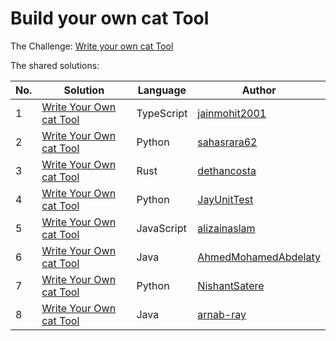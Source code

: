 # Build your own cat Tool

The Challenge: [Write your own cat Tool](https://codingchallenges.fyi/challenges/challenge-cat)

The shared solutions:

| No. | Solution                                                                                                 | Language   | Author |
|-----|----------------------------------------------------------------------------------------------------------|------------|--------|
| 1   | [Write Your Own cat Tool](https://github.com/jainmohit2001/coding-challenges/blob/master/src/15)         | TypeScript | [jainmohit2001](https://github.com/jainmohit2001) |
| 2   | [Write Your Own cat Tool](https://github.com/sahasrara62/codingchallenges.fyi/tree/main/cat_tool)        | Python     | [sahasrara62](https://github.com/sahasrara62) |
| 3   | [Write Your Own cat Tool](https://github.com/dethancosta/rat)                                            | Rust       | [dethancosta](https://github.com/dethancosta) | 
| 4   | [Write Your Own cat Tool](https://github.com/JayUnitTest/CodingChallenges/tree/main/cat-tool)            | Python     | [JayUnitTest](https://github.com/JayUnitTest) |
| 5   | [Write Your Own cat Tool](https://github.com/alizainaslam/Cat-tool)                                      | JavaScript | [alizainaslam](https://github.com/alizainaslam) |
| 6   | [Write Your Own cat Tool](https://github.com/AhmedMohamedAbdelaty/coding-challenges/tree/main/01.%20cat) | Java       | [AhmedMohamedAbdelaty](https://github.com/AhmedMohamedAbdelaty) |
| 7   | [Write Your Own cat Tool](https://github.com/NishantSatere/CodingChallenges/tree/main/OwnCatTool)        | Python     | [NishantSatere](https://github.com/NishantSatere) |
| 8   | [Write Your Own cat Tool](https://github.com/arnab-ray/coding-challenges/tree/main/src/main/java/org/example/cat_command)        | Java       | [arnab-ray](https://github.com/arnab-ray/) |

